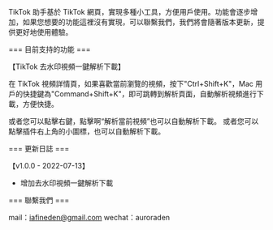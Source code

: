 TikTok 助手基於 TikTok 網頁，實現多種小工具，方便用戶使用。功能會逐步增加，如果您想要的功能這裡沒有實現，可以聯繫我們，我們將會隨著版本更新，提供更好地使用體驗。

=== 目前支持的功能 ===

【TikTok 去水印視頻一鍵解析下載】

在 TikTok 視頻詳情頁，如果喜歡當前瀏覽的視頻，按下"Ctrl+Shift+K"，Mac 用戶的快捷鍵為"Command+Shift+K"，即可跳轉到解析頁面，自動解析視頻進行下載，方便快捷。

或者您可以點擊右鍵，點擊啊“解析當前視頻”也可以自動解析下載。
或者您可以點擊插件右上角的小圖標，也可以自動解析下載。

=== 更新日誌 ===

【v1.0.0 - 2022-07-13】

- 增加去水印視頻一鍵解析下載

=== 聯繫我們 ===

mail：iafineden@gmail.com
wechat：auroraden
